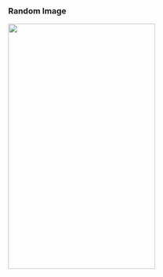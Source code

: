 ### Random Image
<div>
  <img width="300" height="500" src="https://user-images.githubusercontent.com/94646802/165945290-16ad5fea-b08a-4f27-a1c3-687b29071622.gif" />  
</div>


